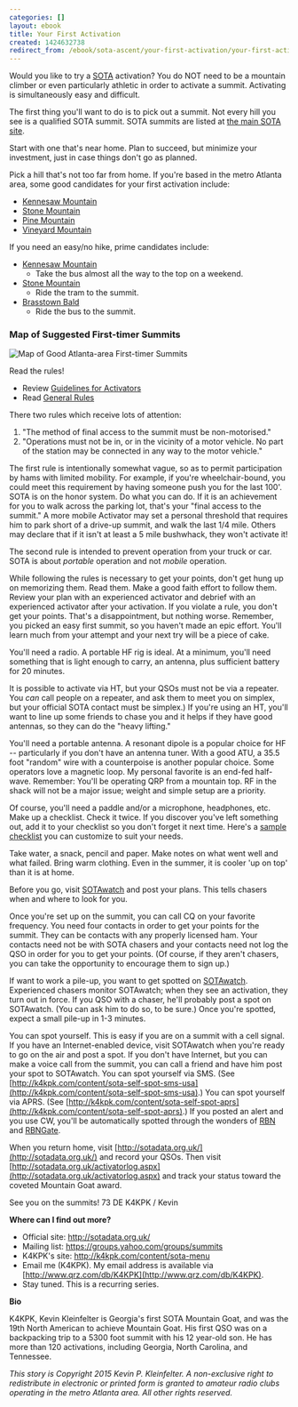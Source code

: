 ```yaml
---
categories: []
layout: ebook
title: Your First Activation
created: 1424632738
redirect_from: /ebook/sota-ascent/your-first-activation/your-first-activation
---
```

Would you like to try a [SOTA](http://sota.org.uk) activation?  You do NOT need to be a mountain climber or even particularly athletic in order to activate a summit.  Activating is simultaneously easy and difficult.

The first thing you'll want to do is to pick out a summit.  Not every hill you see is a qualified SOTA summit.  SOTA summits are listed at [the main SOTA site](http://sota.org.uk).

Start with one that's near home.  Plan to succeed, but minimize your investment, just in case things don't go as planned.

Pick a hill that's not too far from home.  If you're based in the metro Atlanta area, some good candidates for your first activation include:

* [Kennesaw Mountain](http://sotadata.org.uk/summitReport2.aspx?returnUrl=SummitReport.aspx&summitid=63023)
* [Stone Mountain](http://sotadata.org.uk/summitReport2.aspx?returnUrl=SummitReport.aspx&summitid=63025)
* [Pine Mountain](http://sotadata.org.uk/summitReport2.aspx?returnUrl=SummitReport.aspx&summitid=63062)
* [Vineyard Mountain](http://sotadata.org.uk/summitReport2.aspx?returnUrl=SummitReport.aspx&summitid=63069)

If you need an easy/no hike, prime candidates include:

* [Kennesaw Mountain](http://sotadata.org.uk/summitReport2.aspx?returnUrl=SummitReport.aspx&summitid=63023)
    * Take the bus almost all the way to the top on a weekend.
* [Stone Mountain](http://sotadata.org.uk/summitReport2.aspx?http://sotadata.org.uk/summitReport2.aspx?returnUrl=SummitReport.aspx&summitid=63025)
    * Ride the tram to the summit.
* [Brasstown Bald](http://sotadata.org.uk/summitReport2.aspx?returnUrl=SummitReport.aspx&summitid=63073)
    * Ride the bus to the summit.

### Map of Suggested First-timer Summits ###

![Map of Good Atlanta-area First-timer Summits](http://k4kpk.com/sites/k4kpk.com/files/ebook/Good-First-timer-summits.png)

Read the rules!

* Review [Guidelines for Activators](http://www.sota.org.uk/docs/SOTA%20Activator%20guidelines.pdf)
* Read [General Rules](http://www.sota.org.uk/docs/SOTA-General-Rules-1.16.pdf)

There two rules which receive lots of attention: 

1. "The method of final access to the summit must be non-motorised."
2. "Operations must not be in, or in the vicinity of a motor vehicle.  No part of the station may be connected in any way to the motor vehicle."

The first rule is intentionally somewhat vague, so as to permit participation by hams with limited mobility.  For example, if you're wheelchair-bound, you could meet this requirement by having someone push you for the last 100'.  SOTA is on the honor system.  Do what you can do.  If it is an achievement for you to walk across the parking lot, that's your "final access to the summit."  A more mobile Activator may set a personal threshold that requires him to park short of a drive-up summit, and walk the last 1/4 mile.  Others may declare that if it isn't at least a 5 mile bushwhack, they won't activate it!

The second rule is intended to prevent operation from your truck or car.  SOTA is about *portable* operation and not *mobile* operation.

While following the rules is necessary to get your points, don't get hung up on memorizing them.  Read them.  Make a good faith effort to follow them.  Review your plan with an experienced activator and debrief with an experienced activator after your activation.  If you violate a rule, you don't get your points.  That's a disappointment, but nothing worse.  Remember, you picked an easy first summit, so you haven't made an epic effort.  You'll learn much from your attempt and your next try will be a piece of cake.

You'll need a radio.  A portable HF rig is ideal.  At a minimum, you'll need something that is light enough to carry, an antenna, plus sufficient battery for 20 minutes.  

It is possible to activate via HT, but your QSOs must not be via a repeater.  You *can* call people on a repeater, and ask them to meet you on simplex, but your official SOTA contact must be simplex.) If you're using an HT, you'll want to line up some friends to chase you and it helps if they have good antennas, so they can do the "heavy lifting."

You'll need a portable antenna.  A resonant dipole is a popular choice for HF -- particularly if you don't have an antenna tuner.  With a good ATU, a 35.5 foot "random" wire with a counterpoise is another popular choice.  Some operators love a magnetic loop.  My personal favorite is an end-fed half-wave.  Remember: You'll be operating QRP from a mountain top.  RF in the shack will not be a major issue; weight and simple setup are a priority.

Of course, you'll need a paddle and/or a microphone, headphones, etc.  Make up a checklist.  Check it twice.  If you discover you've left something out, add it to your checklist so you don't forget it next time.  Here's a [sample checklist](http://k4kpk.com/content/sota-activation-what-bring-activator-edition) you can customize to suit your needs.

Take water, a snack, pencil and paper.  Make notes on what went well and what failed.  Bring warm clothing.  Even in the summer, it is cooler 'up on top' than it is at home.

Before you go, visit [SOTAwatch](http://www.sotawatch.org/) and post your plans.  This tells chasers when and where to look for you.

Once you're set up on the summit, you can call CQ on your favorite frequency.  You need four contacts in order to get your points for the summit.   They can be contacts with any properly licensed ham.  Your contacts need not be with SOTA chasers and your contacts need not log the QSO in order for you to get your points.  (Of course, if they aren't chasers, you can take the opportunity to encourage them to sign up.)

If want to work a pile-up, you want to get spotted on [SOTAwatch](http://www.sotawatch.org/).  Experienced chasers monitor SOTAwatch; when they see an activation, they turn out in force.  If you QSO with a chaser, he'll probably post a spot on SOTAwatch.  (You can ask him to do so, to be sure.)  Once you're spotted, expect a small pile-up in 1-3 minutes.

You can spot yourself.  This is easy if you are on a summit with a cell signal.  If you have an Internet-enabled device, visit SOTAwatch when you're ready to go on the air and post a spot.  If you don't have Internet, but you can make a voice call from the summit, you can call a friend and have him post your spot to SOTAwatch.  You can spot yourself via SMS.  (See [http://k4kpk.com/content/sota-self-spot-sms-usa](http://k4kpk.com/content/sota-self-spot-sms-usa).)  You can spot yourself via APRS.  (See [http://k4kpk.com/content/sota-self-spot-aprs](http://k4kpk.com/content/sota-self-spot-aprs).)  If you posted an alert and you use CW, you'll be automatically spotted through the wonders of [RBN](http://www.reversebeacon.net/) and [RBNGate](http://k4kpk.com/content/rbngate).

When you return home, visit [http://sotadata.org.uk/](http://sotadata.org.uk/) and record your QSOs.  Then visit [http://sotadata.org.uk/activatorlog.aspx](http://sotadata.org.uk/activatorlog.aspx) and track your status toward the coveted Mountain Goat award.

See you on the summits!
73 DE K4KPK / Kevin

__Where can I find out more?__

* Official site: http://sotadata.org.uk/
* Mailing list: https://groups.yahoo.com/groups/summits
* K4KPK's site: http://k4kpk.com/content/sota-menu
* Email me (K4KPK).  My email address is available via [http://www.qrz.com/db/K4KPK](http://www.qrz.com/db/K4KPK).
* Stay tuned.  This is a recurring series.

__Bio__

K4KPK, Kevin Kleinfelter is Georgia's first SOTA Mountain Goat, and was the 19th North American to achieve Mountain Goat.  His first QSO was on a backpacking trip to a 5300 foot summit with his 12 year-old son. He has more than 120 activations, including Georgia, North Carolina, and Tennessee.

*This story is Copyright 2015 Kevin P. Kleinfelter.  A non-exclusive right to redistribute in electronic or printed form is granted to amateur radio clubs operating in the metro Atlanta area.  All other rights reserved.*
